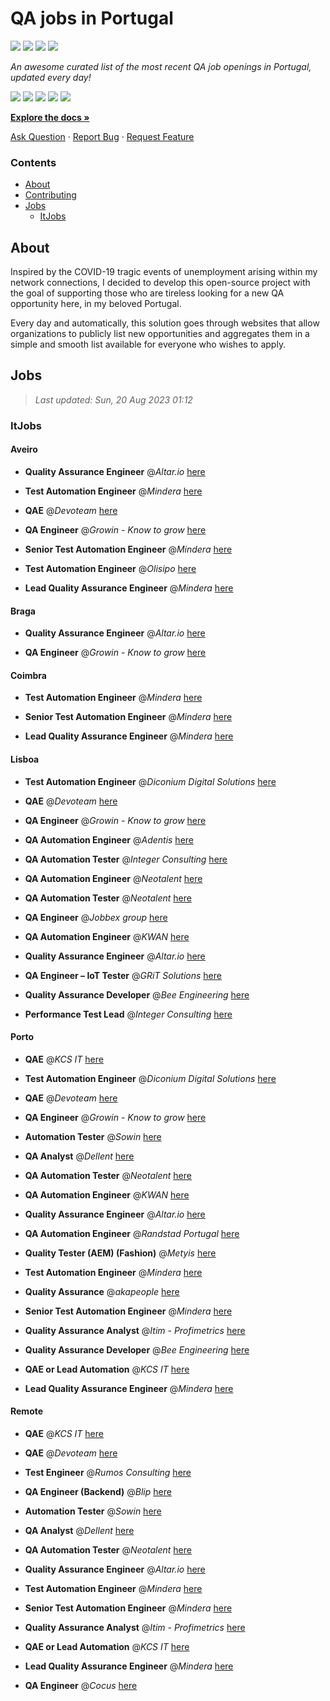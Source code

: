 QA jobs in Portugal
========================

![](https://img.shields.io/static/v1?label=%F0%9F%8C%9F&message=If%20Useful&color=BC4E99)
[![](https://img.shields.io/github/stars/sergiomartins8/qa-jobs-in-portugal)](https://github.com/sergiomartins8/qa-jobs-in-portugal/stargazers)
[![](https://img.shields.io/github/forks/sergiomartins8/qa-jobs-in-portugal)](https://github.com/sergiomartins8/qa-jobs-in-portugal/network/members)
[![](https://img.shields.io/badge/-sergiomartins8-blue?logo=Linkedin&logoColor=white)](https://www.linkedin.com/in/sergiomartins8/)

_An awesome curated list of the most recent QA job openings in Portugal, updated every day!_

[![](https://img.shields.io/github/v/release/sergiomartins8/qa-jobs-in-portugal)](https://github.com/sergiomartins8/qa-jobs-in-portugal/releases)
[![](https://github.com/sergiomartins8/qa-jobs-in-portugal/workflows/release/badge.svg)](https://github.com/sergiomartins8/qa-jobs-in-portugal/actions?query=workflow%3Arelease)
[![](https://img.shields.io/github/issues/sergiomartins8/qa-jobs-in-portugal)](https://github.com/sergiomartins8/qa-jobs-in-portugal/issues)
[![](https://img.shields.io/github/contributors/sergiomartins8/qa-jobs-in-portugal)](https://github.com/sergiomartins8/qa-jobs-in-portugal/graphs/contributors)
[![](https://img.shields.io/github/license/sergiomartins8/qa-jobs-in-portugal)](https://github.com/sergiomartins8/qa-jobs-in-portugal/blob/master/LICENSE)

**[Explore the docs »](https://github.com/sergiomartins8/qa-jobs-in-portugal/blob/master/docs/DOCUMENTATION.md)**

[Ask Question](https://github.com/sergiomartins8/qa-jobs-in-portugal/issues) 
·
[Report Bug](https://github.com/sergiomartins8/qa-jobs-in-portugal/issues)
·
[Request Feature](https://github.com/sergiomartins8/qa-jobs-in-portugal/issues)

### Contents
* [About](#about)
* [Contributing](https://github.com/sergiomartins8/qa-jobs-in-portugal/blob/master/docs/CONTRIBUTING.md)
* [Jobs](#jobs)
  * [ItJobs](#itjobs)

## About
Inspired by the COVID-19 tragic events of unemployment arising within my network connections, I decided to develop this open-source project with the goal of supporting those who are tireless looking for a new QA opportunity here, in my beloved Portugal.

Every day and automatically, this solution goes through websites that allow organizations to publicly list new opportunities and aggregates them in a simple and smooth list available for everyone who wishes to apply.

Jobs
---------

> _Last updated: Sun, 20 Aug 2023 01:12_

### ItJobs

#### Aveiro

- **Quality Assurance Engineer** @_Altar.io_ [here](https://www.itjobs.pt/oferta/467938/quality-assurance-engineer)


- **Test Automation Engineer** @_Mindera_ [here](https://www.itjobs.pt/oferta/466275/test-automation-engineer)


- **QAE** @_Devoteam_ [here](https://www.itjobs.pt/oferta/466987/qae)


- **QA Engineer** @_Growin - Know to grow_ [here](https://www.itjobs.pt/oferta/467880/qa-engineer)


- **Senior Test Automation Engineer** @_Mindera_ [here](https://www.itjobs.pt/oferta/467415/senior-test-automation-engineer)


- **Test Automation Engineer** @_Olisipo_ [here](https://www.itjobs.pt/oferta/466949/test-automation-engineer)


- **Lead Quality Assurance Engineer** @_Mindera_ [here](https://www.itjobs.pt/oferta/467419/lead-quality-assurance-engineer)

#### Braga

- **Quality Assurance Engineer** @_Altar.io_ [here](https://www.itjobs.pt/oferta/467938/quality-assurance-engineer)


- **QA Engineer** @_Growin - Know to grow_ [here](https://www.itjobs.pt/oferta/467880/qa-engineer)

#### Coimbra

- **Test Automation Engineer** @_Mindera_ [here](https://www.itjobs.pt/oferta/466275/test-automation-engineer)


- **Senior Test Automation Engineer** @_Mindera_ [here](https://www.itjobs.pt/oferta/467415/senior-test-automation-engineer)


- **Lead Quality Assurance Engineer** @_Mindera_ [here](https://www.itjobs.pt/oferta/467419/lead-quality-assurance-engineer)

#### Lisboa

- **Test Automation Engineer** @_Diconium Digital Solutions_ [here](https://www.itjobs.pt/oferta/468017/test-automation-engineer)


- **QAE** @_Devoteam_ [here](https://www.itjobs.pt/oferta/466987/qae)


- **QA Engineer** @_Growin - Know to grow_ [here](https://www.itjobs.pt/oferta/467880/qa-engineer)


- **QA Automation Engineer** @_Adentis_ [here](https://www.itjobs.pt/oferta/467851/qa-automation-engineer)


- **QA Automation Tester** @_Integer Consulting_ [here](https://www.itjobs.pt/oferta/466719/qa-automation-tester-lisbon)


- **QA Automation Engineer** @_Neotalent_ [here](https://www.itjobs.pt/oferta/466285/qa-automation-engineer)


- **QA Automation Tester** @_Neotalent_ [here](https://www.itjobs.pt/oferta/467402/qa-automation-tester)


- **QA Engineer** @_Jobbex group_ [here](https://www.itjobs.pt/oferta/467141/qa-engineer)


- **QA Automation Engineer** @_KWAN_ [here](https://www.itjobs.pt/oferta/467229/qa-automation-engineer)


- **Quality Assurance Engineer** @_Altar.io_ [here](https://www.itjobs.pt/oferta/467938/quality-assurance-engineer)


- **QA Engineer – IoT Tester** @_GRiT Solutions_ [here](https://www.itjobs.pt/oferta/467831/qa-engineer-iot-tester)


- **Quality Assurance Developer** @_Bee Engineering_ [here](https://www.itjobs.pt/oferta/467423/quality-assurance-developer)


- **Performance Test Lead** @_Integer Consulting_ [here](https://www.itjobs.pt/oferta/466424/performance-test-lead)

#### Porto

- **QAE** @_KCS IT_ [here](https://www.itjobs.pt/oferta/466522/qae)


- **Test Automation Engineer** @_Diconium Digital Solutions_ [here](https://www.itjobs.pt/oferta/468017/test-automation-engineer)


- **QAE** @_Devoteam_ [here](https://www.itjobs.pt/oferta/466987/qae)


- **QA Engineer** @_Growin - Know to grow_ [here](https://www.itjobs.pt/oferta/467880/qa-engineer)


- **Automation Tester** @_Sowin_ [here](https://www.itjobs.pt/oferta/467564/automation-tester-remote-work-from-eea)


- **QA Analyst** @_Dellent_ [here](https://www.itjobs.pt/oferta/467330/qa-analyst)


- **QA Automation Tester** @_Neotalent_ [here](https://www.itjobs.pt/oferta/467402/qa-automation-tester)


- **QA Automation Engineer** @_KWAN_ [here](https://www.itjobs.pt/oferta/467229/qa-automation-engineer)


- **Quality Assurance Engineer** @_Altar.io_ [here](https://www.itjobs.pt/oferta/467938/quality-assurance-engineer)


- **QA Automation Engineer** @_Randstad Portugal_ [here](https://www.itjobs.pt/oferta/467404/qa-automation-engineer)


- **Quality Tester (AEM) (Fashion)** @_Metyis_ [here](https://www.itjobs.pt/oferta/466090/quality-tester-aem)


- **Test Automation Engineer** @_Mindera_ [here](https://www.itjobs.pt/oferta/466275/test-automation-engineer)


- **Quality Assurance** @_akapeople_ [here](https://www.itjobs.pt/oferta/467058/quality-assurance-m-f)


- **Senior Test Automation Engineer** @_Mindera_ [here](https://www.itjobs.pt/oferta/467415/senior-test-automation-engineer)


- **Quality Assurance Analyst** @_Itim - Profimetrics_ [here](https://www.itjobs.pt/oferta/466009/quality-assurance-analyst)


- **Quality Assurance Developer** @_Bee Engineering_ [here](https://www.itjobs.pt/oferta/467423/quality-assurance-developer)


- **QAE or Lead Automation** @_KCS IT_ [here](https://www.itjobs.pt/oferta/466538/qae-or-lead-automation)


- **Lead Quality Assurance Engineer** @_Mindera_ [here](https://www.itjobs.pt/oferta/467419/lead-quality-assurance-engineer)

#### Remote

- **QAE** @_KCS IT_ [here](https://www.itjobs.pt/oferta/466522/qae)


- **QAE** @_Devoteam_ [here](https://www.itjobs.pt/oferta/466987/qae)


- **Test Engineer** @_Rumos Consulting_ [here](https://www.itjobs.pt/oferta/467791/test-engineer)


- **QA Engineer (Backend)** @_Blip_ [here](https://www.itjobs.pt/oferta/467162/qa-engineer-backend)


- **Automation Tester** @_Sowin_ [here](https://www.itjobs.pt/oferta/467564/automation-tester-remote-work-from-eea)


- **QA Analyst** @_Dellent_ [here](https://www.itjobs.pt/oferta/467330/qa-analyst)


- **QA Automation Tester** @_Neotalent_ [here](https://www.itjobs.pt/oferta/467402/qa-automation-tester)


- **Quality Assurance Engineer** @_Altar.io_ [here](https://www.itjobs.pt/oferta/467938/quality-assurance-engineer)


- **Test Automation Engineer** @_Mindera_ [here](https://www.itjobs.pt/oferta/466275/test-automation-engineer)


- **Senior Test Automation Engineer** @_Mindera_ [here](https://www.itjobs.pt/oferta/467415/senior-test-automation-engineer)


- **Quality Assurance Analyst** @_Itim - Profimetrics_ [here](https://www.itjobs.pt/oferta/466009/quality-assurance-analyst)


- **QAE or Lead Automation** @_KCS IT_ [here](https://www.itjobs.pt/oferta/466538/qae-or-lead-automation)


- **Lead Quality Assurance Engineer** @_Mindera_ [here](https://www.itjobs.pt/oferta/467419/lead-quality-assurance-engineer)


- **QA Engineer** @_Cocus_ [here](https://www.itjobs.pt/oferta/466350/qa-engineer)

